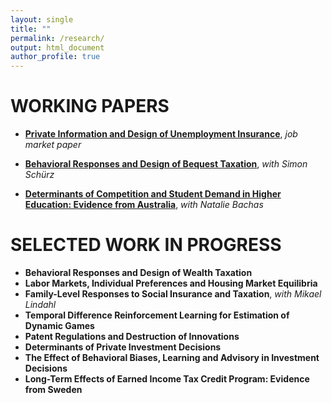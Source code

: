```yaml
---
layout: single
title: ""
permalink: /research/
output: html_document
author_profile: true
---
```


# WORKING PAPERS


* [**Private Information and Design of Unemployment Insurance**](https://maksymkhomenko.github.io/files/Paper1.pdf), *job market paper*

* [**Behavioral Responses and Design of Bequest Taxation**](https://maksymkhomenko.github.io/files/Paper2.pdf), *with Simon Schürz*

* [**Determinants of Competition and Student Demand in Higher Education: Evidence from Australia**](https://maksymkhomenko.github.io/files/Paper3.pdf), *with Natalie Bachas*


# SELECTED WORK IN PROGRESS

* **Behavioral Responses and Design of Wealth Taxation**
* **Labor Markets, Individual Preferences and Housing Market Equilibria**
* **Family-Level Responses to Social Insurance and Taxation**, *with Mikael Lindahl*
* **Temporal Difference Reinforcement Learning for Estimation of Dynamic Games**
* **Patent Regulations and Destruction of Innovations**
* **Determinants of Private Investment Decisions**
* **The Effect of Behavioral Biases, Learning and Advisory in Investment Decisions**
* **Long-Term Effects of Earned Income Tax Credit Program: Evidence from Sweden**
